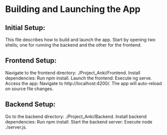 # Building and Launching the App

## Initial Setup:

This file describes how to build and launch the app. 
Start by opening two shells; one for running the backend and the other for the frontend.

## Frontend Setup:

Navigate to the frontend directory: ./Project_Anki/Frontend.
Install dependencies: Run npm install.
Launch the frontend: Execute ng serve.
Access the app: Navigate to http://localhost:4200/. The app will auto-reload on source file changes.

## Backend Setup:

Go to the backend directory: ./Project_Anki/Backend.
Install backend dependencies: Run npm install.
Start the backend server: Execute node ./server.js.
